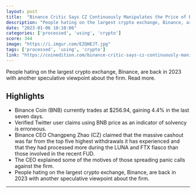 ```yaml
---
layout: post
title:  "Binance Critic Says CZ Continuously Manipulates the Price of BNB"
description: "People hating on the largest crypto exchange, Binance, are back in 2023 with another speculative viewpoint about the firm. Read more."
date: "2023-01-06 10:10:06"
categories: ['processed', 'using', 'crypto']
score: 344
image: "https://i.imgur.com/EZQHEJT.jpg"
tags: ['processed', 'using', 'crypto']
link: "https://coinedition.com/binance-critic-says-cz-continuously-manipulates-the-price-of-bnb/"
---
```


People hating on the largest crypto exchange, Binance, are back in 2023 with another speculative viewpoint about the firm. Read more.

## Highlights

- Binance Coin (BNB) currently trades at $256.94, gaining 4.4% in the last seven days.
- Verified Twitter user claims using BNB price as an indicator of solvency is erroneous.
- Binance CEO Changpeng Zhao (CZ) claimed that the massive cashout was far from the top five highest withdrawals it has experienced and that they had processed more during the LUNA and FTX fiasco than those involved in the recent FUD.
- The CEO explained some of the motives of those spreading panic calls against the firm.
- People hating on the largest crypto exchange, Binance, are back in 2023 with another speculative viewpoint about the firm.

---

